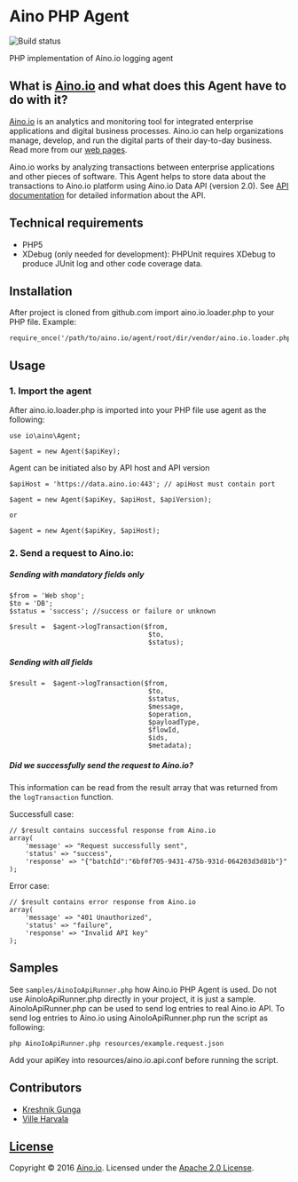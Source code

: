# Aino PHP Agent

![Build status](https://circleci.com/gh/Aino-io/agent-php.svg?style=shield&circle-token=6f1907380979d4ae35e2dbaba408ac63f7c0bc00)

PHP implementation of Aino.io logging agent

## What is [Aino.io](http://aino.io) and what does this Agent have to do with it?

[Aino.io](http://aino.io) is an analytics and monitoring tool for integrated enterprise applications and digital business processes. Aino.io can help organizations manage, develop, and run the digital parts of their day-to-day business. Read more from our [web pages](http://aino.io).

Aino.io works by analyzing transactions between enterprise applications and other pieces of software. This Agent helps to store data about the transactions to Aino.io platform using Aino.io Data API (version 2.0). See [API documentation](http://www.aino.io/api) for detailed information about the API.

## Technical requirements
* PHP5
* XDebug (only needed for development): PHPUnit requires XDebug to produce JUnit log and other code coverage data.


## Installation
After project is cloned from github.com import aino.io.loader.php to your PHP file.
Example:

```
require_once('/path/to/aino.io/agent/root/dir/vendor/aino.io.loader.php');
```

## Usage

### 1. Import the agent
After aino.io.loader.php is imported into your PHP file use agent as the following:

```
use io\aino\Agent;

$agent = new Agent($apiKey);
```
Agent can be initiated also by API host and API version
```
$apiHost = 'https://data.aino.io:443'; // apiHost must contain port

$agent = new Agent($apiKey, $apiHost, $apiVersion);

or

$agent = new Agent($apiKey, $apiHost);
```

### 2. Send a request to Aino.io:

##### Sending with mandatory fields only

```
$from = 'Web shop';
$to = 'DB';
$status = 'success'; //success or failure or unknown

$result =  $agent->logTransaction($from,
                                   $to,
                                   $status);
```

##### Sending with all fields

```
$result =  $agent->logTransaction($from,
                                   $to,
                                   $status,
                                   $message,
                                   $operation,
                                   $payloadType,
                                   $flowId,
                                   $ids,
                                   $metadata);
```

##### Did we successfully send the request to Aino.io?
This information can be read from the result array that was returned from the ```logTransaction``` function.

Successfull case:
```
// $result contains successful response from Aino.io
array(
    'message' => "Request successfully sent",
    'status' => "success",
    'response' => "{"batchId":"6bf0f705-9431-475b-931d-064203d3d81b"}"
);
```

Error case:
```
// $result contains error response from Aino.io
array(
    'message' => "401 Unauthorized",
    'status' => "failure",
    'response' => "Invalid API key"
);
```

## Samples
See ```samples/AinoIoApiRunner.php``` how Aino.io PHP Agent is used. Do not use AinoIoApiRunner.php
directly in your project, it is just a sample. AinoIoApiRunner.php can be used to send log entries to real
Aino.io API. To send log entries to Aino.io using AinoIoApiRunner.php run the script as following:

```
php AinoIoApiRunner.php resources/example.request.json

```

Add your apiKey into resources/aino.io.api.conf before running the script.

## Contributors

* [Kreshnik Gunga](https://github.com/kgunga)
* [Ville Harvala](https://github.com/vharvala)

## [License](LICENSE)

Copyright &copy; 2016 [Aino.io](http://aino.io). Licensed under the [Apache 2.0 License](LICENSE).
